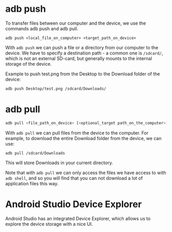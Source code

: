 # adb push

To transfer files between our computer and the device, we use the commands adb push and adb pull.

```
adb push <local_file_on_computer> <target_path_on_device>
```

With `adb push` we can push a file or a directory from our computer to the device. We have to specify a destination path - a common one is `/sdcard/`, which is not an external SD-card, but generally mounts to the internal storage of the device.

Example to push test.png from the Desktop to the Download folder of the device:

```bash
adb push Desktop/test.png /sdcard/Downloads/
```

# adb pull

```bash
adb pull <file_path_on_device> [<optional_target path_on_the_computer>]
```

With `adb pull` we can pull files from the device to the computer. For example, to download the entire Download folder from the device, we can use:

```
adb pull /sdcard/Downloads
```

This will store Downloads in your current directory.

Note that with `adb pull` we can only access the files we have access to with `adb shell`, and so you will find that you can not download a lot of application files this way.

# Android Studio Device Explorer

Android Studio has an integrated Device Explorer, which allows us to explore the device storage with a nice UI.